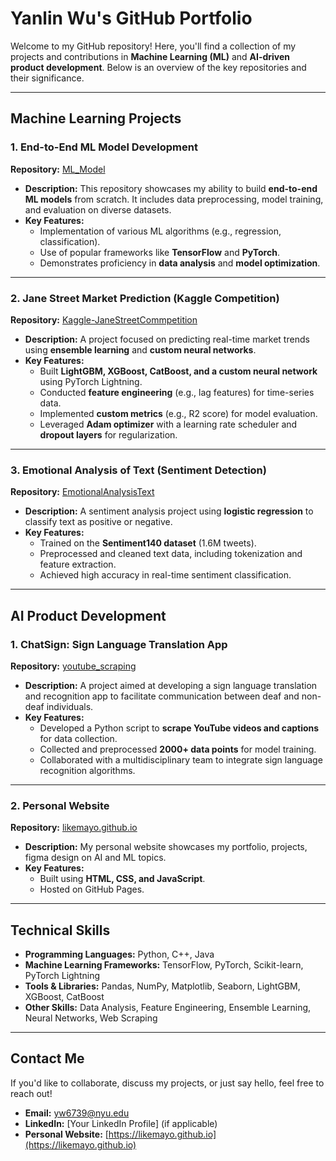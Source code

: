 # Yanlin Wu's GitHub Portfolio  
Welcome to my GitHub repository! Here, you'll find a collection of my projects and contributions in **Machine Learning (ML)** and **AI-driven product development**. Below is an overview of the key repositories and their significance.

---

## Machine Learning Projects  

### 1. End-to-End ML Model Development  
**Repository:** [ML_Model](https://github.com/likemayo/ML_Model)  
- **Description:** This repository showcases my ability to build **end-to-end ML models** from scratch. It includes data preprocessing, model training, and evaluation on diverse datasets.  
- **Key Features:**  
  - Implementation of various ML algorithms (e.g., regression, classification).  
  - Use of popular frameworks like **TensorFlow** and **PyTorch**.  
  - Demonstrates proficiency in **data analysis** and **model optimization**.  

---

### 2. Jane Street Market Prediction (Kaggle Competition)  
**Repository:** [Kaggle-JaneStreetCommpetition](https://github.com/likemayo/Kaggle-JaneStreetCommpetition)  
- **Description:** A project focused on predicting real-time market trends using **ensemble learning** and **custom neural networks**.  
- **Key Features:**  
  - Built **LightGBM, XGBoost, CatBoost, and a custom neural network** using PyTorch Lightning.  
  - Conducted **feature engineering** (e.g., lag features) for time-series data.  
  - Implemented **custom metrics** (e.g., R2 score) for model evaluation.  
  - Leveraged **Adam optimizer** with a learning rate scheduler and **dropout layers** for regularization.  

---

### 3. Emotional Analysis of Text (Sentiment Detection)  
**Repository:** [EmotionalAnalysisText](https://github.com/likemayo/AI_Project/blob/main/EmotionalAnalysisText/EmotionDetection.py)  
- **Description:** A sentiment analysis project using **logistic regression** to classify text as positive or negative.  
- **Key Features:**  
  - Trained on the **Sentiment140 dataset** (1.6M tweets).  
  - Preprocessed and cleaned text data, including tokenization and feature extraction.  
  - Achieved high accuracy in real-time sentiment classification.  

---

## AI Product Development  

### 1. ChatSign: Sign Language Translation App  
**Repository:** [youtube_scraping](https://github.com/likemayo/youtube_scraping)  
- **Description:** A project aimed at developing a sign language translation and recognition app to facilitate communication between deaf and non-deaf individuals.  
- **Key Features:**  
  - Developed a Python script to **scrape YouTube videos and captions** for data collection.  
  - Collected and preprocessed **2000+ data points** for model training.  
  - Collaborated with a multidisciplinary team to integrate sign language recognition algorithms.  

---

### 2. Personal Website  
**Repository:** [likemayo.github.io](https://likemayo.github.io)  
- **Description:** My personal website showcases my portfolio, projects, figma design on AI and ML topics.  
- **Key Features:**  
  - Built using **HTML, CSS, and JavaScript**.  
  - Hosted on GitHub Pages.  

---

## Technical Skills  
- **Programming Languages:** Python, C++, Java  
- **Machine Learning Frameworks:** TensorFlow, PyTorch, Scikit-learn, PyTorch Lightning  
- **Tools & Libraries:** Pandas, NumPy, Matplotlib, Seaborn, LightGBM, XGBoost, CatBoost  
- **Other Skills:** Data Analysis, Feature Engineering, Ensemble Learning, Neural Networks, Web Scraping  

---

## Contact Me  
If you'd like to collaborate, discuss my projects, or just say hello, feel free to reach out!  
- **Email:** yw6739@nyu.edu  
- **LinkedIn:** [Your LinkedIn Profile] (if applicable)  
- **Personal Website:** [https://likemayo.github.io](https://likemayo.github.io)  
